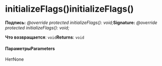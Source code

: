 # <a name="initializeflags"></a><span data-ttu-id="1a0c2-101">initializeFlags()</span><span class="sxs-lookup"><span data-stu-id="1a0c2-101">initializeFlags()</span></span>






<span data-ttu-id="1a0c2-102">**Подпись:** _@override protected initializeFlags(): void;_</span><span class="sxs-lookup"><span data-stu-id="1a0c2-102">**Signature:** _@override protected initializeFlags(): void;_</span></span>

<span data-ttu-id="1a0c2-103">**Что возвращается**: `void`</span><span class="sxs-lookup"><span data-stu-id="1a0c2-103">**Returns**: `void`</span></span>





#### <a name="parameters"></a><span data-ttu-id="1a0c2-104">Параметры</span><span class="sxs-lookup"><span data-stu-id="1a0c2-104">Parameters</span></span>
<span data-ttu-id="1a0c2-105">Нет</span><span class="sxs-lookup"><span data-stu-id="1a0c2-105">None</span></span>


